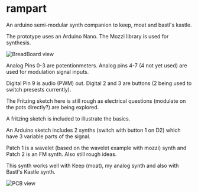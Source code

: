 # rampart
An arduino semi-modular synth companion to keep, moat and bastl's kastle.

The prototype uses an Arduino Nano. The Mozzi library is used for synthesis.

![BreadBoard view](https://github.com/poetaster/rampart/raw/master/rampart_bb.jpg)

Analog Pins 0-3 are potentionmeters. Analog pins 4-7 (4 not yet used) are used for modulation signal inputs.

Digital Pin 9 is audio (PWM) out. Digital 2 and 3 are buttons (2 being used to switch presests currently).

The Fritzing sketch here is still rough as electrical questions (modulate on the pots directly?) are being explored.

A fritzing sketch is included to illustrate the basics.

An Arduino sketch includes 2 synths (switch with button 1 on D2) which have 3 variable parts of the signal.

Patch 1 is a wavelet (based on the wavelet example with mozzi) synth and Patch 2 is an FM synth. Also still rough ideas.

This synth works well with Keep (moat), my analog synth and also with Bastl's Kastle synth.


![PCB view](https://github.com/poetaster/rampart/raw/master/rampart_pcb.jpg)
